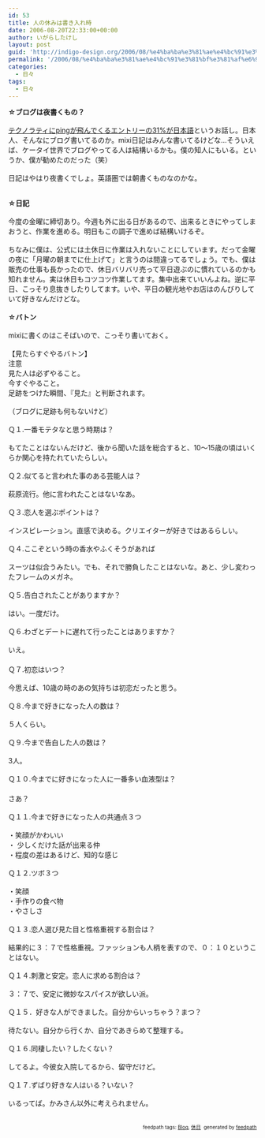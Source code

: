 ```yaml
---
id: 53
title: 人の休みは書き入れ時
date: 2006-08-20T22:33:00+00:00
author: いがらしたけし
layout: post
guid: 'http://indigo-design.org/2006/08/%e4%ba%ba%e3%81%ae%e4%bc%91%e3%81%bf%e3%81%af%e6%9b%b8%e3%81%8d%e5%85%a5%e3%82%8c%e6%99%82/'
permalink: '/2006/08/%e4%ba%ba%e3%81%ae%e4%bc%91%e3%81%bf%e3%81%af%e6%9b%b8%e3%81%8d%e5%85%a5%e3%82%8c%e6%99%82/'
categories:
  - 日々
tags:
  - 日々
---
```

<strong>☆ブログは夜書くもの？<br /><br /></strong><a href="http://internet.watch.impress.co.jp/cda/news/2006/08/08/12942.html" target="_blank">テクノラティにpingが飛んでくるエントリーの31%が日本語</a>というお話し。日本人、そんなにブログ書いてるのか。mixi日記はみんな書いてるけどな&hellip;そういえば、ケータイ世界でブログやってる人は結構いるかも。僕の知人にもいる。というか、僕が勧めたのだった（笑）<br /><br />日記はやはり夜書くでしょ。英語圏では朝書くものなのかな。

<!--more-->
<br /><strong>☆日記</strong><br /><br />今度の金曜に締切あり。今週も外に出る日があるので、出来るときにやってしまおうと、作業を進める。明日もこの調子で進めば結構いけるぞ。<br /><br />ちなみに僕は、公式には土休日に作業は入れないことにしています。だって金曜の夜に「月曜の朝までに仕上げて」と言うのは間違ってるでしょう。でも、僕は販売の仕事も長かったので、休日バリバリ売って平日遊ぶのに慣れているのかも知れません。実は休日もコツコツ作業してます。集中出来ていいんよね。逆に平日、こっそり息抜きしたりしてます。いや、平日の観光地やお店はのんびりしていて好きなんだけどな。<br /><br /><strong>☆バトン</strong><br /><br />mixiに書くのはこそばいので、こっそり書いておく。<br /><br />【見たらすぐやるバトン】 <br />注意 <br />見た人は必ずやること。 <br />今すぐやること。 <br />足跡をつけた瞬間、『見た』と判断されます。 <br /> <br />（ブログに足跡も何もないけど） <br /> <br />Ｑ１.一番モテタなと思う時期は？ <br /> <br />もてたことはないんだけど、後から聞いた話を総合すると、10〜15歳の頃はいくらか関心を持たれていたらしい。<br /> <br />Ｑ２.似てると言われた事のある芸能人は？ <br /> <br />萩原流行。他に言われたことはないなあ。<br /> <br />Ｑ３.恋人を選ぶポイントは？ <br /> <br />インスピレーション。直感で決める。クリエイターが好きではあるらしい。<br /><br />Ｑ４.ここぞという時の香水やふくそうがあれば <br /> <br />スーツは似合うみたい。でも、それで勝負したことはないな。あと、少し変わったフレームのメガネ。<br /> <br />Ｑ５.告白されたことがありますか？ <br /> <br />はい。一度だけ。<br /> <br />Ｑ６.わざとデートに遅れて行ったことはありますか？ 　 <br /> <br />いえ。<br />　 <br />Ｑ７.初恋はいつ？ <br /> <br />今思えば、10歳の時のあの気持ちは初恋だったと思う。 <br /> <br />Ｑ８.今まで好きになった人の数は？ <br /> <br />５人くらい。<br /><br />Ｑ９.今まで告白した人の数は？ <br /> <br />3人。<br /><br />Ｑ１０.今までに好きになった人に一番多い血液型は？ <br />　 <br />さあ？<br /><br />Ｑ１１.今まで好きになった人の共通点３つ <br /> <br />・笑顔がかわいい<br />・ 少しくだけた話が出来る仲<br />・程度の差はあるけど、知的な感じ<br /> <br />Ｑ１２.ツボ３つ <br /> <br />・笑顔<br />・手作りの食べ物 <br />・やさしさ<br /> <br />Ｑ１３.恋人選び見た目と性格重視する割合は？ <br /> <br />結果的に３：７で性格重視。ファッションも人柄を表すので、０：１０ということはない。<br /><br />Ｑ１４.刺激と安定。恋人に求める割合は？ <br /> <br />３：７で、安定に微妙なスパイスが欲しい派。<br /><br />Ｑ１５．好きな人ができました。自分からいっちゃう？まつ？ <br /> <br />待たない。自分から行くか、自分であきらめて整理する。<br /><br />Ｑ１６.同棲したい？したくない？ <br /> <br />してるよ。今彼女入院してるから、留守だけど。<br /> <br />Ｑ１７.ずばり好きな人はいる？いない？ <br /> <br />いるってば。かみさん以外に考えられません。<br /><br />
<div style="text-align: right;font-size: 10px"> <span>feedpath tags: <a href="http://feedpath.jp/search/index.csp?search_text=Blog" rel="tag">Blog</a>,  <a href="http://feedpath.jp/search/index.csp?search_text=%E4%BC%91%E6%97%A5" rel="tag">休日</a></span>&nbsp;&nbsp;<span>generated by <a href="http://feedpath.jp">feedpath</a></span> </div>